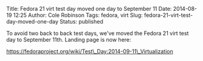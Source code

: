 Title: Fedora 21 virt test day moved one day to September 11
Date: 2014-08-19 12:25
Author: Cole Robinson
Tags: fedora, virt
Slug: fedora-21-virt-test-day-moved-one-day
Status: published

To avoid two back to back test days, we've moved the Fedora 21 virt test day to September 11th. Landing page is now here:

<https://fedoraproject.org/wiki/Test\_Day:2014-09-11\_Virtualization>
